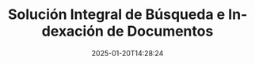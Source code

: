 ---
############################# Static ############################
layout: "family"
date:  2025-01-20T14:28:24
draft: false

product: "Search"
product_tag: "search"

lang: es

############################# Head ############################
head_title: "Búsqueda de Texto en Documentos e Indexación | API y Aplicación Web Gratuita"
head_description: "Realiza búsquedas de texto eficientes e indexación de datos en PDF, MS Office, OpenDocument y otros formatos de archivo populares utilizando nuestras API o la aplicación gratuita de búsqueda de documentos en línea."

############################# Header ############################
title: "Solución Integral de Búsqueda e Indexación de Documentos"
description:  |
  Realiza búsquedas de texto e indexación en PDF, Microsoft Office, OpenOffice y muchos otros formatos de archivo de documentos.

  Localiza rápidamente información en grandes colecciones de documentos con capacidades avanzadas de búsqueda de texto completo.

  Personaliza las características de búsqueda como sinónimos, búsqueda difusa y lematización para mejorar la precisión y los resultados.

############################# Supported Platforms ###############################
supported_platforms:
  enable: true
  head_title: "Elige tu plataforma"
  title: "Independencia de plataforma"
  description: "GroupDocs.Search es compatible con los siguientes sistemas operativos y marcos:"
  details_link_title: "Aprende más"

  items:
    # items loop
    - title: ".NET"
      description: GroupDocs.Search .NET 
      color: "blue"
      tag: "net"
      link: "/search/net/"
      features_link: "https://docs.groupdocs.com/search/net/system-requirements/"
      features:
          # features loop
          - rows: "3"
            content: |
                    .NET Framework 4.5 or later
      
          # features loop
          - rows: "4"
            content: |
                    Windows Desktop <br> Windows Server <br> Linux
      
          # features loop
          - rows: "3"
            content: |
                    Microsoft Visual Studio
      
          # features loop
          - rows: "1"
            content: |
                    70+ file formats
      

    # items loop
    - title: "Java"
      description: GroupDocs.Search Java
      color: "red"
      tag: "java"
      link: "/search/java/"
      features_link: "https://docs.groupdocs.com/search/java/system-requirements/"
      features:
          # features loop
          - rows: "3"
            content: |
                    Java SE 8 (1.8) or later
      
          # features loop
          - rows: "4"
            content: |
                    Windows <br> Linux <br> Mac OS
      
          # features loop
          - rows: "3"
            content: |
                   NetBeans <br> IntelliJ IDEA <br> Eclipse 
      
          # features loop
          - rows: "1"
            content: |
                    70+ file formats
      

    # items loop
    - title: "Node.js"
      description: GroupDocs.Search Node.js
      color: "green"
      tag: "nodejs-java"
      link: "/search/nodejs-java/"
      features_link: "https://docs.groupdocs.com/search/nodejs-java/system-requirements/"
      features:
          # features loop
          - rows: "3"
            content: |
                    Node.js 16+ and J2SE 8.0 (1.8)+
      
          # features loop
          - rows: "4"
            content: |
                    Windows <br> Linux <br> Mac OS
      
          # features loop
          - rows: "3"
            content: |
                    Atom <br> Visual Studio Code <br> Cualquier otro editor de texto
      
          # features loop
          - rows: "1"
            content: |
                    70+ file formats


############################# Features ###############################
features:
  enable: true
  title: "Características Clave de GroupDocs.Search"
  description: "GroupDocs.Search proporciona herramientas poderosas para indexar y buscar texto en formatos de documentos populares. Simplifica y mejora la gestión de documentos con funcionalidad avanzada de búsqueda."

  items:
    # items loop
    - icon: "view"
      title: "Búsqueda de texto avanzada"
      content: "Realiza búsquedas de texto rápidas y precisas en documentos indexados."

    # items loop
    - icon: "manipulate"
      title: "Opciones de búsqueda personalizables"
      content: "Aprovecha características como búsqueda difusa, sinónimos y lematización para obtener resultados más precisos."

    # items loop
    - icon: "merge"
      title: "Soporte para múltiples formatos"
      content: "Indexa y busca contenido en Microsoft Office, PDF, OpenOffice y otros formatos comunes."

    # items loop
    - icon: "additional"
      title: "Indexación eficiente"
      content: "Construye y mantiene rápidamente índices para grandes colecciones de documentos."

############################# Code samples ############################
code_samples:
  enable: true
  title: "Buscando texto en formatos de documentos populares"
  description: "GroupDocs.Search ejemplos de código"
  items:
    # code sample loop
    - title: "Búsqueda de Texto"
      content: |
       GroupDocs.Search es una herramienta potente para encontrar texto en documentos. Puedes buscar a través de múltiples documentos en varios formatos almacenados en una carpeta específica. Los resultados de la búsqueda se guardan en una carpeta separada, lo que te permite acceder y reutilizarlos sin tener que realizar la búsqueda nuevamente.
      samples:
        - language: "C#"
          color: "blue"
          content: |
            ```csharp {style=abap}   
            // Crea una instancia de la clase Index, especificando la carpeta para almacenar índices.
            Index index = new Index("\\Index Folder");

            //Especifica la ruta a los documentos donde se realizará la búsqueda.
            index.Add("\\Documents Folder");

            //Crea una instancia del objeto SearchOptions.
            SearchOptions options = new SearchOptions();

            //Realiza la búsqueda del texto deseado.
            SearchResult result = index.Search("ipsum dolor", options);

            //Maneja y procesa los resultados de búsqueda.
            if (result.DocumentCount > 0){
                Console.WriteLine("Documents: " + result.DocumentCount);
                for (int i = 0; i < result.DocumentCount; i++)
                {
                    FoundDocument document = result.GetFoundDocument(i);
                    Console.WriteLine("Document: " + document.DocumentInfo.FilePath);
                    Console.WriteLine("Found: " + document.FoundFields.Length);
                }
            }

            ```
        - language: "Java"
          color: "red"
          content: |
            ```java {style=abap}   
            // Crea una instancia de la clase Index, especificando la carpeta para almacenar índices.
            Index index = new Index("\\Index Folder");

            //Especifica la ruta a los documentos donde se realizará la búsqueda.
            index.add("\\Documents Folder");

            //Crea una instancia del objeto SearchOptions.
            SearchOptions options = new SearchOptions();

            //Realiza la búsqueda del texto deseado.
            SearchResult result = index.search("ipsum dolor", options);

            //Maneja y procesa los resultados de búsqueda.
            if (result.getDocumentCount() > 0){
                System.out.println("Documents: " + result.getDocumentCount());
                for (int i = 0; i < result.getDocumentCount(); i++)
                {
                    FoundDocument document = result.getFoundDocument(i);
                    System.out.println("Document: " + document.getDocumentInfo().getFilePath());
                    System.out.println("Found: " + document.getFoundFields().length);
                }
            }

            ```
        - language: "TypeScript"
          color: "green"
          content: |
            ```javascript {style=abap}   
            const searchLib = require('@groupdocs/groupdocs.search');

            // Crea una instancia de la clase Index, especificando la carpeta para almacenar índices.
            const index = new searchLib.Index('\\Index Folder');

            //Especifica la ruta a los documentos donde se realizará la búsqueda.
            index.add('\\Documents Folder');

            //Crea una instancia del objeto SearchOptions.
            const options = new searchLib.SearchOptions();

            //Realiza la búsqueda del texto deseado.
            const result = index.search('ipsum dolor', options);

            //Maneja y procesa los resultados de búsqueda.
            if (result.getDocumentCount() > 0){
                console.log('Documents: ' + result.getDocumentCount());
                for (int i = 0; i < result.getDocumentCount(); i++)
                {
                    const document = result.getFoundDocument(i);
                    console.log('Document: ' + document.getDocumentInfo().getFilePath());
                    console.log('Found: ' + document.getFoundFields().length);
                }
            }

            ```


############################# Supported Formats ###############################
formats:
  enable: true
  title: "Soporta más de 70 formatos de archivo"
  description: "GroupDocs.Search soporta casi todos los formatos de archivo ampliamente utilizados"

############################# Metrics ###############################
metrics:
  enable: true
  title: "Estadísticas de Nuestro Producto"
  description: "Descubre métricas clave que muestran nuestro rendimiento, alcance y crecimiento."

  items:
    # items loop
    - number: "70+"
      title: "Formatos Soportados"
      content: "Proporcionamos compatibilidad con más de 70 formatos de documentos populares."

    # items loop
    - number: "500k"
      title: "Descargas de NuGet"
      content: "GroupDocs.Search para .NET ha sido descargado más de 500,000 veces en NuGet."

    # items loop
    - number: "12k"
      title: "Descargas de Maven"
      content: "Los desarrolladores de Java han descargado GroupDocs.Search más de 12,000 veces desde Maven."

    # items loop
    - number: "150+"
      title: "Clientes Satisfechos"
      content: "Desarrolladores y empresas líderes de todo el mundo confían en nuestros productos para soluciones innovadoras."


############################# Customers ###############################
customers:
  enable: true
  title: "Nuestros Clientes Satisfechos"
  description: "Las bibliotecas de GroupDocs son confiables para las principales marcas y organizaciones en todo el mundo."

  items:
    # items loop
    - title: "BenQ Corporation"
      logo: "benq"
      
    # items loop
    - title: "Nasdaq Stock Market"
      logo: "nasdaq"
      
    # items loop
    - title: "AT&T Inc."
      logo: "att"
      
    # items loop
    - title: "Customer logo AstraZeneca"
      logo: "astrazeneca"
      
    # items loop
    - title: "Central Bank of Argentina"
      logo: "argentinacentralbank"
      
    # items loop
    - title: "Roche Holding AG"
      logo: "roche"
      
    # items loop
    - title: "Capita"
      logo: "capita"
      
    # items loop
    - title: "Axa S.A."
      logo: "axa"
      
    # items loop
    - title: "Instructure Inc."
      logo: "instructure"
      
    # items loop
    - title: "Wipro"
      logo: "wipro"


############################# Actions ###############################
actions:
  enable: true
  title: "¡Comienza Tu Aventura Hoy!"
  description: "Experimenta GroupDocs.Search de forma gratuita en tu plataforma preferida."

  items:
    # items loop
    - title: ".NET"
      color: "blue"
      link: "/search/net/"

    # items loop
    - title: "Java"
      color: "red"
      link: "/search/java/"

    # items loop
    - title: "Node.js via Java"
      color: "green"
      link: "/search/nodejs-java/"

############################# FAQ ###############################
faq:
  enable: true
  title: "Preguntas Frecuentes"
  description: "Encuentra respuestas a preguntas comunes sobre GroupDocs.Search."

  items:
    # items loop
    - question: "¿GroupDocs.Search requiere herramientas externas para buscar documentos?"
      answer: "No, GroupDocs.Search funciona como una solución independiente y no necesita herramientas o software adicionales como Adobe Acrobat o Microsoft Office para realizar búsquedas."

    # items loop
    - question: "¿Puedo probar GroupDocs.Search antes de comprar?"
      answer: "¡Sí, puedes! GroupDocs.Search ofrece una prueba gratuita. Puedes explorar sus características, aunque la versión de prueba puede incluir limitaciones como marcas de agua o funcionalidad restringida. Para desbloquear todas las funciones, puedes solicitar una licencia temporal gratuita de 30 días. Aprende más en la página de [licencia temporal](https://purchase.groupdocs.com/temporary-license/)."

    # items loop
    - question: "¿Cuáles son las opciones de licenciamiento disponibles?"
      answer: "Ofrecemos varios modelos de licenciamiento para GroupDocs.Search, adaptados a diferentes necesidades. Elige una licencia según el tamaño de tu equipo, escenario de uso o si necesitas el SDK/API para distribución al cliente. Para un uso flexible, considera una licencia medida donde pagas según el uso real. Aprende más sobre tus opciones en la página de [precios](https://purchase.groupdocs.com/pricing/search/net/)."

############################# App links ###############################
app_links:
  enable: true
  title: "GroupDocs.Search Aplicaciones Web"
  description: "Explora GroupDocs.Search con nuestra aplicación web gratuita. Realiza búsquedas de texto e indexación en más de 70 formatos de archivo populares directamente en tu navegador, completamente gratis."

  items:
    # items loop
    - title: "GroupDocs.Search Total"
      content: "Busca dentro de PDF, Excel, Word, PowerPoint y otros tipos de archivos directamente desde tu navegador web."
      icon: "groupdocs_watermark-app"
      link: "https://products.groupdocs.app/search/total"

    # items loop
    - title: "GroupDocs.Search Word"
      content: "Carga DOCX para realizar búsquedas de texto avanzadas sin necesidad de instalar software."
      icon: "groupdocs_words-app"
      link: "https://products.groupdocs.app/search/docx"

    # items loop
    - title: "GroupDocs.Search PDF"
      content: "Prueba las capacidades de indexación y recuperación de PDFs en varios formatos de forma gratuita."
      icon: "groupdocs_pdf-app"
      link: "https://products.groupdocs.app/search/pdf"


---
